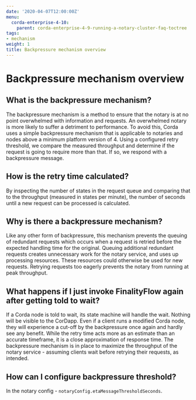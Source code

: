 ```yaml
---
date: '2020-04-07T12:00:00Z'
menu:
  corda-enterprise-4-10:
    parent: corda-enterprise-4-9-running-a-notary-cluster-faq-toctree
tags:
- mechanism
weight: 1
title: Backpressure mechanism overview
---
```



# Backpressure mechanism overview


## What is the backpressure mechanism?

The backpressure mechanism is a method to ensure that the notary is at no point overwhelmed with information and requests. An overwhelmed
notary is more likely to suffer a detriment to performance. To avoid this, Corda uses a simple backpressure mechanism that is applicable to notaries and nodes
above a minimum platform version of 4. Using a configured retry threshold, we compare the measured throughput and determine if
the request is going to require more than that. If so, we respond with a backpressure message.

## How is the retry time calculated?

By inspecting the number of states in the request queue and comparing that to the throughput (measured in states per minute),
the number of seconds until a new request can be processed is calculated.


## Why is there a backpressure mechanism?

Like any other form of backpressure, this mechanism prevents the queuing of redundant requests which occurs when a request is retried before the expected
handling time for the original. Queuing additional redundant requests creates unnecessary work for the notary service,
and uses up processing resources. These resources could otherwise be used for new requests. Retrying requests
too eagerly prevents the notary from running at peak throughput.


## What happens if I just invoke FinalityFlow again after getting told to wait?

If a Corda node is told to wait, its state machine will handle the wait. Nothing will be visible to the CorDapp.
Even if a client runs a modified Corda node, they will experience a cut-off by the backpressure once again and hardly see any benefit.
While the retry time acts more as an estimate than an accurate timeframe, it is a close approximation of response time.
The backpressure mechanism is in place to maximize the throughput of the notary service - assuming clients wait before retrying
their requests, as intended.


## How can I configure backpressure threshold?

In the notary config - `notaryConfig.etaMessageThresholdSeconds`.

